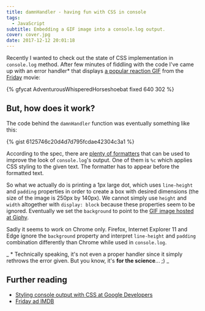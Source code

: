 ```yaml
---
title: damnHandler - having fun with CSS in console
tags:
  - JavaScript
subtitle: Embedding a GIF image into a console.log output.
cover: cover.jpg
date: 2017-12-12 20:01:18
---
```



Recently I wanted to check out the state of CSS implementation in `console.log` method. After few minutes of fiddling with the code I've came up with an error handler* that displays [a popular reaction GIF](https://gph.is/QFXhvE) from the [Friday](http://www.imdb.com/title/tt0113118/) movie:

{% gfycat AdventurousWhisperedHorseshoebat fixed 640 302 %}

## But, how does it work?

The code behind the `damnHandler` function was eventually something like this:

{% gist 6125746c20d4d7d795fcdae42304c3a1 %}

According to the spec, there are [plenty of formatters](https://console.spec.whatwg.org/#formatting-specifiers) that can be used to improve the look of `console.log`'s output. One of them is `%c` which applies CSS styling to the given text. The formatter has to appear before the formatted text.

So what we actually do is printing a 1px large dot, which uses `line-height` and `padding` properties in order to create a box with desired dimensions (the size of the image is 250px by 140px). We cannot simply use `height` and `width` altogether with `display: block` because these properties seem to be ignored. Eventually we set the `background` to point to the [GIF image hosted at Giphy](https://gph.is/QFXhvE).

Sadly it seems to work on Chrome only. Firefox, Internet Explorer 11 and Edge ignore the `background` property and interpret `line-height` and `padding` combination differently than Chrome while used in `console.log`.

_ \* Technically speaking, it's not even a proper handler since it simply rethrows the error given. But you know, it's **for the science**... ;) _

## Further reading
 - [Styling console output with CSS at Google Developers](https://developers.google.com/web/tools/chrome-devtools/console/console-write#styling_console_output_with_css)
 - [Friday ad IMDB](http://www.imdb.com/title/tt0113118/)